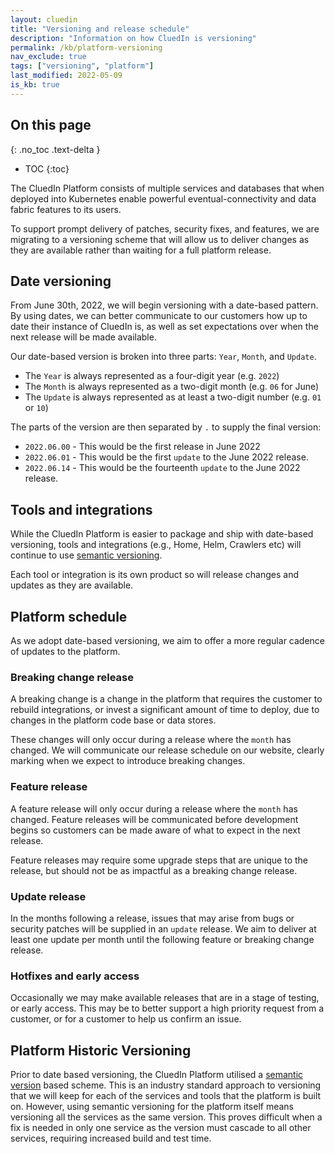```yaml
---
layout: cluedin
title: "Versioning and release schedule"
description: "Information on how CluedIn is versioning"
permalink: /kb/platform-versioning
nav_exclude: true
tags: ["versioning", "platform"]
last_modified: 2022-05-09
is_kb: true
---
```

## On this page
{: .no_toc .text-delta }
- TOC
{:toc}

The CluedIn Platform consists of multiple services and databases that when deployed into
Kubernetes enable powerful eventual-connectivity and data fabric features to its users.

To support prompt delivery of patches, security fixes, and features, we are migrating
to a versioning scheme that will allow us to deliver changes as they are available
rather than waiting for a full platform release.

Date versioning
---------------

From June 30th, 2022, we will begin versioning with a date-based pattern. By using dates, we can better
communicate to our customers how up to date their instance of CluedIn is, as well as set expectations
over when the next release will be made available.

Our date-based version is broken into three parts: `Year`, `Month`, and `Update`.
+ The `Year` is always represented as a four-digit year (e.g. `2022`)
+ The `Month` is always represented as a two-digit month (e.g. `06` for June)
+ The `Update` is always represented as at least a two-digit number (e.g. `01` or `10`)

The parts of the version are then separated by `.` to supply the final version:
+ `2022.06.00` - This would be the first release in June 2022
+ `2022.06.01` - This would be the first `update` to the June 2022 release.
+ `2022.06.14` - This would be the fourteenth `update` to the June 2022 release.

Tools and integrations
----------------------

While the CluedIn Platform is easier to package and ship with date-based versioning, tools and integrations (e.g., Home, Helm, Crawlers etc) will continue to use [semantic versioning].

Each tool or integration is its own product so will release changes and updates as they are available.

Platform schedule
-----------------

As we adopt date-based versioning, we aim to offer a more regular cadence of updates to the platform.

### Breaking change release
A breaking change is a change in the platform that requires the customer to rebuild integrations, or invest a significant amount of time to deploy, due to changes in the platform code base or data stores.

These changes will only occur during a release where the `month` has changed. We will communicate our release schedule on our website, clearly marking when we expect to introduce breaking changes.

### Feature release
A feature release will only occur during a release where the `month` has changed. Feature releases will be communicated before development begins so customers can be made aware of what to expect in the next release.

Feature releases may require some upgrade steps that are unique to the release, but should not be as
impactful as a breaking change release.

### Update release
In the months following a release, issues that may arise from bugs or security patches will be supplied in an `update` release. We aim to deliver at least one update per month until the following feature or breaking change release.

### Hotfixes and early access
Occasionally we may make available releases that are in a stage of testing, or early access. This may
be to better support a high priority request from a customer, or for a customer to help us confirm an issue.

Platform Historic Versioning
----------------------------

Prior to date based versioning, the CluedIn Platform utilised a [semantic version] based scheme. This is an industry standard approach to versioning that we will keep for each of the services and tools that the platform
is built on. However, using semantic versioning for the platform itself means versioning all the services as the
same version. This proves difficult when a fix is needed in only one service as the version must cascade to all
other services, requiring increased build and test time.

[semantic version]: https://semver.org/
[semantic versioning]: https://semver.org/

